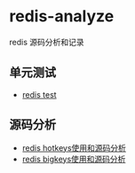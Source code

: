 # redis-analyze
redis 源码分析和记录

## 单元测试

* [redis test](https://github.com/liupeidong0620/redis-analyze/blob/main/redis-test.md)

## 源码分析

* [redis hotkeys使用和源码分析](https://github.com/liupeidong0620/redis-analyze/blob/main/hotkeys.md)
* [redis bigkeys使用和源码分析](https://github.com/liupeidong0620/redis-analyze/blob/main/bigkeys.md)

